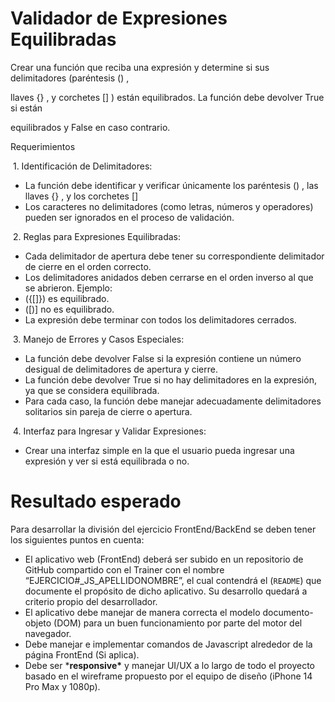 # Validador de Expresiones Equilibradas

Crear una función que reciba una expresión y determine si sus delimitadores (paréntesis () ,

llaves {} , y corchetes [] ) están equilibrados. La función debe devolver True si están

equilibrados y False en caso contrario.



Requerimientos

​       1. Identificación de Delimitadores:

- La función debe identificar y verificar únicamente los paréntesis () , las llaves {} , y los corchetes []
- Los caracteres no delimitadores (como letras, números y operadores) pueden ser ignorados en el proceso de validación.



​		2. Reglas para Expresiones Equilibradas:

- Cada delimitador de apertura debe tener su correspondiente delimitador de cierre en el orden correcto.
- Los delimitadores anidados deben cerrarse en el orden inverso al que se abrieron. Ejemplo:
- ({[]}) es equilibrado.
- ([)] no es equilibrado.
- La expresión debe terminar con todos los delimitadores cerrados.



​		3. Manejo de Errores y Casos Especiales:

- La función debe devolver False si la expresión contiene un número desigual de delimitadores de apertura y cierre.
- La función debe devolver True si no hay delimitadores en la expresión, ya que se considera equilibrada.
- Para cada caso, la función debe manejar adecuadamente delimitadores solitarios sin pareja de cierre o apertura.



​		4. Interfaz para Ingresar y Validar Expresiones:

- Crear una interfaz simple en la que el usuario pueda ingresar una expresión y ver si está equilibrada o no.

# Resultado esperado

Para desarrollar la división del ejercicio FrontEnd/BackEnd se deben tener los siguientes puntos en cuenta:

- El aplicativo web (FrontEnd) deberá ser subido en un repositorio de GitHub compartido con el Trainer con el nombre “EJERCICIO#_JS_APELLIDONOMBRE”, el cual contendrá el (`README`) que documente el propósito de dicho aplicativo. Su desarrollo quedará a criterio propio del desarrollador.
- El aplicativo debe manejar de manera correcta el modelo documento-objeto (DOM) para un buen funcionamiento por parte del motor del navegador.
- Debe manejar e implementar comandos de Javascript alrededor de la página FrontEnd (Si aplica).
- Debe ser ***responsive\*** y manejar UI/UX a lo largo de todo el proyecto basado en el wireframe propuesto por el equipo de diseño (iPhone 14 Pro Max y 1080p).